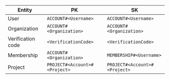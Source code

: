 | Entity            | PK                            | SK                            |
| ----------------- | ----------------------------- | ----------------------------- |
| User              | `ACCOUNT#<Username>`          | `ACCOUNT#<Username>`          |
| Organization      | `ACCOUNT#<Organization>`      | `ACCOUNT#<Organization>`      |
| Verification code | `<VerificationCode>`          | `<VerificationCode>`          |
| Membership        | `ACCOUNT#<Organization>`      | `MEMBERSHIP#<Username>`       |
| Project           | `PROJECT#<Account>#<Project>` | `PROJECT#<Account>#<Project>` |
